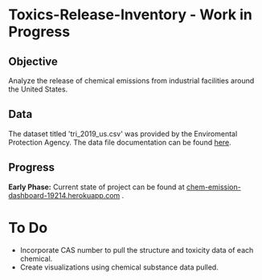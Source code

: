# Toxics-Release-Inventory - Work in Progress

## Objective 
 Analyze the release of chemical emissions from industrial facilities around the United States.

## Data
The dataset titled 'tri_2019_us.csv' was provided by the Enviromental Protection Agency. The data file documentation can be found [here](https://www.epa.gov/sites/production/files/2019-08/documents/basic_data_files_documentation_aug_2019_v2.pdf). 


## Progress
**Early Phase:**
Current state of project can be found at [chem-emission-dashboard-19214.herokuapp.com](https://chem-emission-dashboard-19214.herokuapp.com) . 

<!-- <p  align = "center" >
<img src="img/1.PNG" width="500">
</p>

<p  align = "center" >
<img src="img/2.PNG" width="500">
</p>


<p  align = "center" >
<img src="img/3.png" width="500">
</p> -->

# To Do
* Incorporate CAS number to pull the structure and toxicity data of each chemical.
* Create visualizations using chemical substance data pulled.
